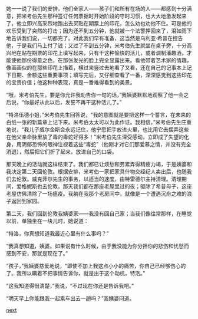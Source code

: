
她一一说了我们的安排，他们全家人——孩子们和所有在场的人——都感到十分满意，把米考伯先生那种签订任何票据时开始阶段的守时习惯，也大大地激发起来了，他立即兴高采烈地跑出去买贴在期票上的印花，怎么劝也劝他不住。可是他的欢乐受到了突然的打击；因为还不到五分钟，他就被一个法警押回来了，泪如雨下地告诉我们说，一切都完了。对此我们早有准备，这当然是乌利亚·希普在控告他，于是我们马上付了钱；又过了不到五分钟，米考伯先生就坐在桌子旁，十分高兴地在贴在期票的印花上填写起来，只有干这种愉快的活儿，或者调制潘趣酒，才能使他那份得意之色，在那张发光的脸上完全显露出来。看他带着艺术家的情趣，像画画似的在那些印花上描着，横过来竖过去地看了又看，还在自己的记事本上记下日期、金额这些重要事项；填写完后，又仔细查看了一番，深深感觉到这些印花的宝贵价值；他这种种表现，真是一番难得看到的美景。

“哦，米考伯先生，要是你允许我劝告你一句的话，”我姨婆默默地观察了他一会之后说，“你最好从此以后，发誓不再干这种活儿了。”

“特洛伍德小姐，”米考伯先生回答说，“我的意图就是要把这样一个誓言，在未来的白纸一张的新篇章上记下来。米考伯太太可以为此作证。我相信，”米考伯先生庄重地说，“我儿子威尔金斯会永远记住，他宁愿把手放进火里，也比用它去摆弄这些在他父亲命脉里放了毒的毒蛇好得多！”米考伯先生深受感动，立即成了失望的化身，用阴郁恐怖的眼神注视着这些“毒蛇”（他刚才对它们那爱慕之情，并没有完全消退），然后把它们折了起来，放进自己的口袋。

那天晚上的活动就这样结束了。我们都已让烦愁和劳累弄得精疲力竭，于是姨婆和我决定第二天回伦敦。根据安排，米考伯一家把家具什物交经纪人卖出后，也随我们去伦敦。威克菲尔先生的事务，以适当的速度，由特雷德尔主持清理。清理期间，爱格妮斯也去伦敦。那天我们都在那座老屋里过的夜；驱除了希普母子，这座老屋仿佛清除了一场瘟疫。我躺在我那个老房间中，就像是一个遭遇沉舟之难的浪子返回到家园。

第二天，我们回到伦敦我姨婆家——我没有回自己家；当我们像往常那样，在睡觉以前，单独坐在一块儿时，她说道：

“特洛，你真想知道我最近心里有什么事吗？”

“我真想知道，姨婆。如果说有什么时候，由于我没能为你分担你的悲伤和忧愁而感到不安，那就是现在了。”

“孩子，”我姨婆慈爱地说，“即使不加上我这点小小的痛苦，你自己已经够伤心的了。我所以瞒着不把事情告诉你，就是出于这个动机，特洛。”

“这我知道得很清楚，”我说，“不过现在你还是告诉我吧。”

“明天早上你能跟我一起乘车出去一趟吗？”我姨婆问道。

[next](page693)